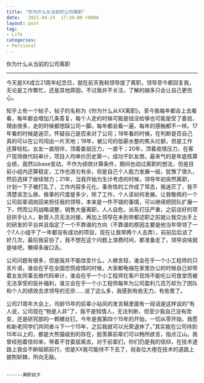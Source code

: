 ```yaml
---
title: "你为什么从当前的公司离职"
date:   2021-04-25  17:34:00 +0800
layout: post
tag:
- Life
categories:
- Persional
---
```


你为什么从当前的公司离职

-------

今天是XX成立21周年纪念日，就在前天我和领导提了离职，领导至今都回复我，无论是工作繁忙，还是其他原因，不过我并不关注，了解的越多只会让自己更伤心。

知乎上有一个帖子，帖子的名称为《你为什么从XX离职》。至今我每年都会上去看看，每年都会增加几条答复，每个人走的时候可能是钱没给够也可能是受了委屈，理由很多，走的时候都想踩公司一脚。每年都会看一遍，每年的感触都不一样。17年看的时候是迷茫，怀疑自己是否来对了公司；18年看的时候，在判断是否自己真的可以在公司闯出一片天地；19年，被公司的低薪水整的焦头烂额，但是工作还算轻松，女友一直陪伴，顶着委屈压力，一直干；20年，顶着疫情压力，在客户现场做代码审计，项目人均单价历史第一，成功干趴友商，最来气的是年底核算业绩，竟然以base变动，不作为绩效计算条件，期间也动过离职的想法，但是目前小组内还算稳定，工作也游刃有余，但是自己个人能力发展一般，犹豫了很久，然后选择了继续努力；21年，当我开始为生计考虑的时候，领导年初突然离职，计划一下子被打乱了，工作内容多元化，事务性的工作成了常态，我迷茫了，我不清楚该怎么做，做事的尺度是多少，除了工作，个人该如何发展。让我敬佩的一个公司前辈调岗回来担任我的领导，本来是一件不错的事情，可以继续把团队扩展一下，然而公司战略调整，销售大量离职，人人自危，派系打压严重，之前谈好的项目拱手让人，新晋人员无法对接，再加上领导在未到帝都述职之前就让我交出手上的研发的平台并且指定了一个不靠谱的方向（不靠谱的原因主要是他当年带领了一个7人小组干了一年都没有成功的项目，现在让我带两个人去弄），前前后后谈了好几次，最后我妥协了，我不想在这个问题上浪费时间，都准备走了，领导说啥就是啥吧，懒得多废口舌。

公司问题有很多，但是我并不能改变什么，人微言轻，谁会在乎一个小工程师的只言片语，谁会在乎在全国恐慌疫情的时候，大家都龟缩在家里办公的时候自己却带着女友同事去做代码审计，谁会在乎一个小工程师在客户现场不能吃公司食堂而被无法享受的饭补福利，谁又会在乎一个小工程师每年为公司盈利几百万却为了团队和个人的绩效去求领导的无奈......说了这么多，我感到有些无力，有些累了。

公司21周年大会上，司龄15年的前辈小钻风的发言稿里面有一段话是这样说的“有人说，公司现在“物是人非”了，我不是知情人，无法判断，但至少我自己没有改变，还是研究部的一颗螺丝钉。今年是我第四个15年的开始，一切从零开始，我愿和新老同学们共同奋斗下一个15年，之后我就可以光荣退休了。”其实能在公司待到15年以上的，都是大熊猫级别的存在，挺羡慕前辈们可以畅所欲言，指点江山。我曾经抱着信仰来，带着不甘委屈离去，对于前辈们，你们仍是我的信仰，在技术道路上我会不断砥砺前行，但是XX我可能待不下去了，祝各位大佬在技术的道路上披荆斩棘，所向无敌。

                                                                                                                    ------离职前夕

